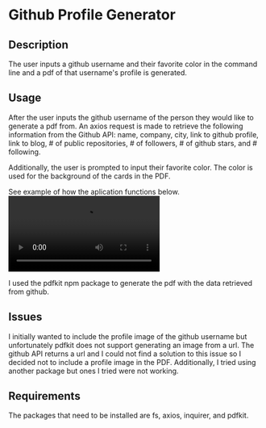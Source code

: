 # Github Profile Generator

## Description

The user inputs a github username and their favorite color in the command line and a pdf of that username's profile is generated. 

## Usage

After the user inputs the github username of the person they would like to generate a pdf from. An axios request is made to retrieve the following information from the Github API: name, company, city, link to github profile, link to blog, # of public repositories, # of followers, # of github stars, and # following. 

Additionally, the user is prompted to input their favorite color. The color is used for the background of the cards in the PDF. 

See example of how the aplication functions below. 
![Pdf profile generator](Profile-Generator.MP4)

I used the pdfkit npm package to generate the pdf with the data retrieved from github. 

## Issues

 I initially wanted to include the profile image of the github username but unfortunately pdfkit does not support generating an image from a url. The github API returns a url and I could not find a solution to this issue so I decided not to include a profile image in the PDF. Additionally, I tried using another package but ones I tried were not working. 

## Requirements

The packages that need to be installed are fs, axios, inquirer, and pdfkit. 

